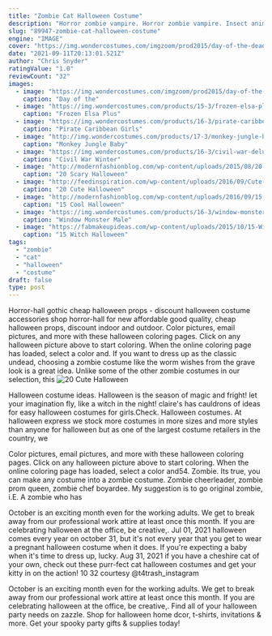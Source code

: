 ```yaml
---
title: "Zombie Cat Halloween Costume"
description: "Horror zombie vampire. Horror zombie vampire. Insect animal. Insect animal. July 4th. July 4th. Object thing.  Pumpkin full body dog and cat costume - hyde & eek! Cat halloween decoration. Retro"
slug: "89947-zombie-cat-halloween-costume"
engine: "IMAGE"
cover: "https://img.wondercostumes.com/imgzoom/prod2015/day-of-the-dead-sugar-skull-cat-costume.jpg"
date: "2021-09-11T20:13:01.521Z"
author: "Chris Snyder"
ratingValue: "1.0"
reviewCount: "32"
images:
  - image: "https://img.wondercostumes.com/imgzoom/prod2015/day-of-the-dead-sugar-skull-cat-costume.jpg"
    caption: "Day of the"
  - image: "https://img.wondercostumes.com/products/15-3/frozen-elsa-plus-size-costume.jpg"
    caption: "Frozen Elsa Plus"
  - image: "https://img.wondercostumes.com/products/16-3/pirate-caribbean-girls-costume.jpg"
    caption: "Pirate Caribbean Girls"
  - image: "http://img.wondercostumes.com/products/17-3/monkey-jungle-baby-boys-costume.jpg"
    caption: "Monkey Jungle Baby"
  - image: "https://img.wondercostumes.com/products/16-3/civil-war-deluxe-winter-soldier-men-costume.jpg"
    caption: "Civil War Winter"
  - image: "http://modernfashionblog.com/wp-content/uploads/2015/08/20-Scary-Halloween-Costume-Outfit-Ideas-2015-17.jpg"
    caption: "20 Scary Halloween"
  - image: "http://feedinspiration.com/wp-content/uploads/2016/09/Cute-Ideas-for-Halloween-Fairy-Makeup.jpg"
    caption: "20 Cute Halloween"
  - image: "http://modernfashionblog.com/wp-content/uploads/2016/09/15-Cool-Halloween-Makeup-Ideas-For-Kids-2016-7.jpg"
    caption: "15 Cool Halloween"
  - image: "https://img.wondercostumes.com/products/16-3/window-monster-male-zombie.jpg"
    caption: "Window Monster Male"
  - image: "https://fabmakeupideas.com/wp-content/uploads/2015/10/15-Witch-Halloween-Makeup-Ideas-Looks-Trends-2015-2.jpg"
    caption: "15 Witch Halloween"
tags:
  - "zombie"
  - "cat"
  - "halloween"
  - "costume"
draft: false
type: post
---
```


Horror-hall gothic cheap halloween props - discount halloween costume accessories shop horror-hall for new affordable good quality, cheap halloween props, discount indoor and outdoor. Color pictures, email pictures, and more with these halloween coloring pages. Click on any halloween picture above to start coloring. When the online coloring page has loaded, select a color and. If you want to dress up as the classic undead, choosing a zombie costume like the worm wishes from the grave look is a great idea. Unlike some of the other zombie costumes in our selection, this
![20 Cute Halloween](http://feedinspiration.com/wp-content/uploads/2016/09/Cute-Ideas-for-Halloween-Fairy-Makeup.jpg "20 Cute Halloween")

Halloween costume ideas. Halloween is the season of magic and fright! let your imagination fly, like a witch in the night! claire&#39;s has cauldrons of ideas for easy halloween costumes for girls.Check. Halloween costumes. At halloween express we stock more costumes in more sizes and more styles than anyone for halloween but as one of the largest costume retailers in the country, we
<!--inArticleAds-->

<!--galleryOne-->

Color pictures, email pictures, and more with these halloween coloring pages. Click on any halloween picture above to start coloring. When the online coloring page has loaded, select a color and54. Zombie. Its true, you can make any costume into a zombie costume. Zombie cheerleader, zombie prom queen, zombie chef boyardee. My suggestion is to go original zombie, i.E. A zombie who has
<!--inArticleAds-->

<!--galleryTwo-->

October is an exciting month even for the working adults. We get to break away from our professional work attire at least once this month. If you are celebrating halloween at the office, be creative,. Jul 01, 2021 halloween comes every year on october 31, but it's not every year that you get to wear a pregnant halloween costume when it does. If you're expecting a baby when it's time to dress up, lucky. Aug 31, 2021 if you have a cheshire cat of your own, check out these purr-fect cat halloween costumes and get your kitty in on the action! 10  32 courtesy @t4trash_instagram
<!--galleryThree-->

October is an exciting month even for the working adults. We get to break away from our professional work attire at least once this month. If you are celebrating halloween at the office, be creative,. Find all of your halloween party needs on zazzle. Shop for halloween home dcor, t-shirts, invitations & more. Get your spooky party gifts & supplies today!